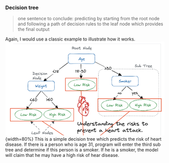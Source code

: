 ### Decision tree
> one sentence to conclude: predicting by starting from the root node and following a path of decision rules to the leaf node which provides the final output

Again, I would use a classic example to illustrate how it works.
![image](./picture/decision_tree.png){width=80%}
This is a simple decision tree which predicts the risk of heart disease. If there is a person who is age 31, program will enter the third sub tree and determine if this person is a smoker. If he is a smoker, the model will claim that he may have a high risk of hear disease.
